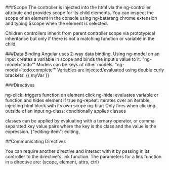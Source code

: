 ###Scope
The controller is injected into the html via the ng-controller attribute and provides scope for its child elements. You can inspect the scope of an element in the console using ng-batarang chrome extension and typing $scope when the element is selected. 

Children controllers inherit from parent controller scope via prototypical inheritance but only if there is not a matching function or variable in the child.
 
 ###Data Binding
 Angular uses 2-way data binding. Using ng-model on an input creates a variable in scope and binds the input's value to it.
 "ng-model='todo'"
 Models can be keys of other models:
 "ng-model='todo.complete'"
 Variables are injected/evaluated using double curly brackets: {{ myVar }}
 
 
 ###Directives
 
 ng-click: triggers function on element click
 ng-hide: evaluates variable or function and hides element if true
 ng-repeat: iterates over an iterable, injecting html block with its own scope
 ng-blur: Only fires when clicking outside of an input
 ng-class: conditionally applies classes
 
 classes can be applied by evaluating with a ternary operator, or comma separated key value pairs where the key is the class and the value is the expression. 
 {"editing-item": editing,
 
 ##Communicating Directives
 
 You can require another directive and interact with it by passing in its controller to the directive's link function.
 The parameters for a link function in a directive are: (scope, element, attrs, ctrl)
 
 
 